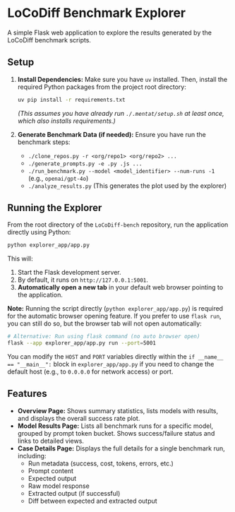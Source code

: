 # LoCoDiff Benchmark Explorer

A simple Flask web application to explore the results generated by the LoCoDiff benchmark scripts.

## Setup

1.  **Install Dependencies:**
    Make sure you have `uv` installed. Then, install the required Python packages from the project root directory:
    ```bash
    uv pip install -r requirements.txt
    ```
    *(This assumes you have already run `./.mentat/setup.sh` at least once, which also installs requirements.)*

2.  **Generate Benchmark Data (if needed):**
    Ensure you have run the benchmark steps:
    *   `./clone_repos.py -r <org/repo1> <org/repo2> ...`
    *   `./generate_prompts.py -e .py .js ...`
    *   `./run_benchmark.py --model <model_identifier> --num-runs -1` (e.g., `openai/gpt-4o`)
    *   `./analyze_results.py` (This generates the plot used by the explorer)

## Running the Explorer

From the root directory of the `LoCoDiff-bench` repository, run the application directly using Python:

```bash
python explorer_app/app.py
```

This will:
1.  Start the Flask development server.
2.  By default, it runs on `http://127.0.0.1:5001`.
3.  **Automatically open a new tab** in your default web browser pointing to the application.

**Note:** Running the script directly (`python explorer_app/app.py`) is required for the automatic browser opening feature. If you prefer to use `flask run`, you can still do so, but the browser tab will not open automatically:
```bash
# Alternative: Run using flask command (no auto browser open)
flask --app explorer_app/app.py run --port=5001
```

You can modify the `HOST` and `PORT` variables directly within the `if __name__ == "__main__":` block in `explorer_app/app.py` if you need to change the default host (e.g., to `0.0.0.0` for network access) or port.

## Features

*   **Overview Page:** Shows summary statistics, lists models with results, and displays the overall success rate plot.
*   **Model Results Page:** Lists all benchmark runs for a specific model, grouped by prompt token bucket. Shows success/failure status and links to detailed views.
*   **Case Details Page:** Displays the full details for a single benchmark run, including:
    *   Run metadata (success, cost, tokens, errors, etc.)
    *   Prompt content
    *   Expected output
    *   Raw model response
    *   Extracted output (if successful)
    *   Diff between expected and extracted output
